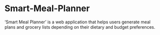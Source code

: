 # Smart-Meal-Planner
‘Smart Meal Planner’ is a web application that helps users generate meal plans and grocery lists depending on their dietary and budget preferences.
